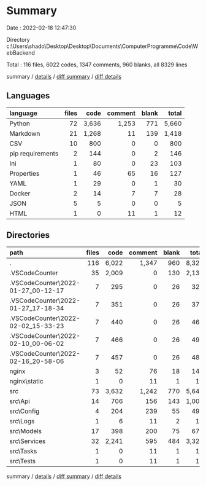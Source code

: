 # Summary

Date : 2022-02-18 12:47:30

Directory c:\Users\shado\Desktop\Desktop\Documents\ComputerProgramme\Code\WebBackend

Total : 116 files,  6022 codes, 1347 comments, 960 blanks, all 8329 lines

summary / [details](details.md) / [diff summary](diff.md) / [diff details](diff-details.md)

## Languages
| language | files | code | comment | blank | total |
| :--- | ---: | ---: | ---: | ---: | ---: |
| Python | 72 | 3,636 | 1,253 | 771 | 5,660 |
| Markdown | 21 | 1,268 | 11 | 139 | 1,418 |
| CSV | 10 | 800 | 0 | 0 | 800 |
| pip requirements | 2 | 144 | 0 | 2 | 146 |
| Ini | 1 | 80 | 0 | 23 | 103 |
| Properties | 1 | 46 | 65 | 16 | 127 |
| YAML | 1 | 29 | 0 | 1 | 30 |
| Docker | 2 | 14 | 7 | 7 | 28 |
| JSON | 5 | 5 | 0 | 0 | 5 |
| HTML | 1 | 0 | 11 | 1 | 12 |

## Directories
| path | files | code | comment | blank | total |
| :--- | ---: | ---: | ---: | ---: | ---: |
| . | 116 | 6,022 | 1,347 | 960 | 8,329 |
| .VSCodeCounter | 35 | 2,009 | 0 | 130 | 2,139 |
| .VSCodeCounter\2022-01-27_00-12-17 | 7 | 295 | 0 | 26 | 321 |
| .VSCodeCounter\2022-01-27_17-18-34 | 7 | 351 | 0 | 26 | 377 |
| .VSCodeCounter\2022-02-02_15-33-23 | 7 | 440 | 0 | 26 | 466 |
| .VSCodeCounter\2022-02-10_00-06-02 | 7 | 466 | 0 | 26 | 492 |
| .VSCodeCounter\2022-02-16_20-58-06 | 7 | 457 | 0 | 26 | 483 |
| nginx | 3 | 52 | 76 | 18 | 146 |
| nginx\static | 1 | 0 | 11 | 1 | 12 |
| src | 73 | 3,632 | 1,242 | 770 | 5,644 |
| src\Api | 14 | 706 | 156 | 143 | 1,005 |
| src\Config | 4 | 204 | 239 | 55 | 498 |
| src\Logs | 1 | 6 | 11 | 2 | 19 |
| src\Models | 17 | 398 | 200 | 75 | 673 |
| src\Services | 32 | 2,241 | 595 | 484 | 3,320 |
| src\Tasks | 1 | 0 | 11 | 1 | 12 |
| src\Tests | 1 | 0 | 11 | 1 | 12 |

summary / [details](details.md) / [diff summary](diff.md) / [diff details](diff-details.md)